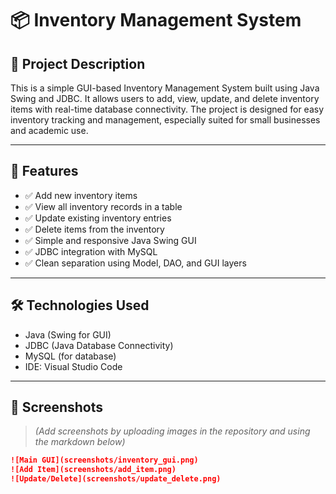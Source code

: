 # 📦 Inventory Management System

## 📝 Project Description
This is a simple GUI-based Inventory Management System built using Java Swing and JDBC. It allows users to add, view, update, and delete inventory items with real-time database connectivity. The project is designed for easy inventory tracking and management, especially suited for small businesses and academic use.

---

## 🚀 Features
- ✅ Add new inventory items  
- ✅ View all inventory records in a table  
- ✅ Update existing inventory entries  
- ✅ Delete items from the inventory  
- ✅ Simple and responsive Java Swing GUI  
- ✅ JDBC integration with MySQL  
- ✅ Clean separation using Model, DAO, and GUI layers  

---

## 🛠️ Technologies Used
- Java (Swing for GUI)
- JDBC (Java Database Connectivity)
- MySQL (for database)
- IDE: Visual Studio Code

---

## 📸 Screenshots
> _(Add screenshots by uploading images in the repository and using the markdown below)_  
```markdown
![Main GUI](screenshots/inventory_gui.png)
![Add Item](screenshots/add_item.png)
![Update/Delete](screenshots/update_delete.png)
